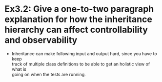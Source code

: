 # Ex3.2: Give a one-to-two paragraph explanation for how the inheritance hierarchy can affect controllability and observability
* Inheritance can make following input and output hard, since you have to keep   
track of multiple class definitions to be able to get an holistic view of what is  
going on when the tests are running. 
